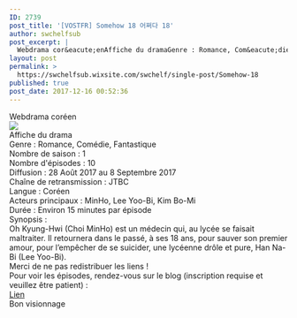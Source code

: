 ```yaml
---
ID: 2739
post_title: '[VOSTFR] Somehow 18 어쩌다 18'
author: swchelfsub
post_excerpt: |
  Webdrama cor&eacute;enAffiche du dramaGenre : Romance, Com&eacute;die, FantastiqueNombre de saison : 1Nombre d'&eacute;pisodes : 10Diffusion : 28 Ao&ucirc;t 2017 au 8 Septembre 2017Cha&icirc;ne de retransmission : JTBCLangue : Cor&eacute;enActeurs principaux : MinHo, Lee Yoo-Bi, Kim Bo-MiDur&eacute;e : Environ 15 minutes par &eacute;pisodeSynopsis :Oh Kyung-Hwi (Choi MinHo) est un m&eacute;decin qui, au lyc&eacute;e se faisait maltraiter. Il retournera dans le pass&eacute;, &agrave; ses 18 ans, pour sauver son premier amour, pour l&rsquo;emp&ecirc;cher de se suicider, une lyc&eacute;enne dr&ocirc;le<img src="http://static.wixstatic.com/media/ce4b89_ded2fce40f624ccd9d619eec16ad070c~mv2.jpg/v1/fill/w_563%2Ch_317/ce4b89_ded2fce40f624ccd9d619eec16ad070c~mv2.jpg">
layout: post
permalink: >
  https://swchelfsub.wixsite.com/swchelf/single-post/Somehow-18
published: true
post_date: 2017-12-16 00:52:36
---
```

<div><div>Webdrama coréen</div><img src="https://united-subs.dearclouds.com/wp-content/uploads/2018/04/133df75131a10c2ed157d0b7adc3f726.jpg"/><div>Affiche du drama</div><div>Genre : Romance, Comédie, Fantastique</div><div>Nombre de saison : 1</div><div>Nombre d'épisodes : 10</div><div>Diffusion : 28 Août 2017 au 8 Septembre 2017</div><div>Chaîne de retransmission : JTBC</div><div>Langue : Coréen</div><div>Acteurs principaux : MinHo, Lee Yoo-Bi, Kim Bo-Mi</div><div>Durée : Environ 15 minutes par épisode</div><div>Synopsis :</div><div>Oh Kyung-Hwi (Choi MinHo) est un médecin qui, au lycée se faisait maltraiter. Il retournera dans le passé, à ses 18 ans, pour sauver son premier amour, pour l’empêcher de se suicider, une lycéenne drôle et pure, Han Na-Bi (Lee Yoo-Bi).</div><div>Merci de ne pas redistribuer les liens !</div><div>Pour voir les épisodes, rendez-vous sur le blog (inscription requise et veuillez être patient) :</div><div><a href="http://swchelfsub.wordpress.com/2017/10/22/somehow-18/">Lien</a></div><div>Bon visionnage</div></div>